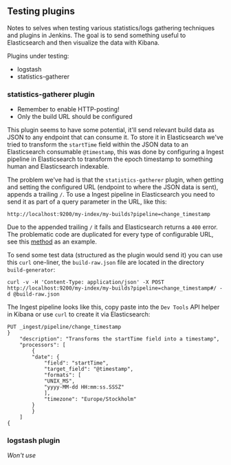 ## Testing plugins

Notes to selves when testing various statistics/logs gathering techniques and plugins in Jenkins. The goal is to send something useful to Elasticsearch and then visualize the data with Kibana.

Plugins under testing:
* logstash
* statistics-gatherer

### statistics-gatherer plugin

* Remember to enable HTTP-posting!
* Only the build URL should be configured

This plugin seems to have some potential, it'll send relevant build data as JSON to any endpoint that can consume it. To store it in Elasticsearch we've tried to transform the `startTime` field within the JSON data to an Elasticsearch consumable `@timestamp`, this was done by configuring a Ingest pipeline in Elasticsearch to transform the epoch timestamp to something human and Elasticsearch indexable.

The problem we've had is that the `statistics-gatherer` plugin, when getting and setting the configured URL (endpoint to where the JSON data is sent), appends a trailing `/`. To use a Ingest pipeline in Elasticsearch you need to send it as part of a query parameter in the URL, like this:

`http://localhost:9200/my-index/my-builds?pipeline=change_timestamp`

Due to the appended trailing `/` it fails and Elasticsearch returns a `400` error. The problematic code are duplicated for every type of configurable URL, see this [method](https://github.com/jenkinsci/statistics-gatherer-plugin/blob/6839943fa6df8c716c2ac4f686fe67aadc37dbf8/src/main/java/org/jenkins/plugins/statistics/gatherer/StatisticsConfiguration.java#L111) as an example.

To send some test data (structured as the plugin would send it) you can use this `curl` one-liner, the `build-raw.json` file are located in the directory `build-generator`:

`curl -v -H 'Content-Type: application/json' -X POST http://localhost:9200/my-index/my-builds?pipeline=change_timestamp#/ -d @build-raw.json`

The Ingest pipeline looks like this, copy paste into the `Dev Tools` API helper in Kibana or use `curl` to create it via Elasticsearch:

```
PUT _ingest/pipeline/change_timestamp
}
    "description": "Transforms the startTime field into a timestamp",
    "processors": [
        {
        "date": {
            "field": "startTime",
            "target_field": "@timestamp",
            "formats": [
            "UNIX_MS",
            "yyyy-MM-dd HH:mm:ss.SSSZ"
            ],
            "timezone": "Europe/Stockholm"
        }
        }
    ]
{
```

### logstash plugin

_Won't use_